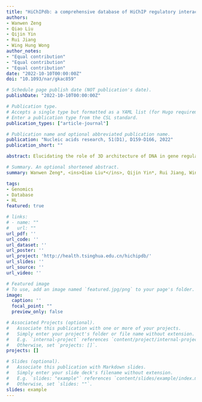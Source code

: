```yaml
---
title: "HiChIPdb: a comprehensive database of HiChIP regulatory interactions"
authors:
- Wanwen Zeng
- Qiao Liu
- Qijin Yin
- Rui Jiang
- Wing Hung Wong
author_notes:
- "Equal contribution"
- "Equal contribution"
- "Equal contribution"
date: "2022-10-10T00:00:00Z"
doi: "10.1093/nar/gkac859"

# Schedule page publish date (NOT publication's date).
publishDate: "2022-10-10T00:00:00Z"

# Publication type.
# Accepts a single type but formatted as a YAML list (for Hugo requirements).
# Enter a publication type from the CSL standard.
publication_types: ["article-journal"]

# Publication name and optional abbreviated publication name.
publication: "Nucleic acids research, 51(D1), D159-D166, 2022"
publication_short: ""

abstract: Elucidating the role of 3D architecture of DNA in gene regulation is crucial for understanding cell differentiation, tissue homeostasis and disease development. Among various chromatin conformation capture methods, HiChIP has received increasing attention for its significant improvement over other methods in profiling of regulatory (e.g. H3K27ac) and structural (e.g. cohesin) interactions. To facilitate the studies of 3D regulatory interactions, we developed a HiChIP interactions database, HiChIPdb (http://health.tsinghua.edu.cn/hichipdb/). The current version of HiChIPdb contains ∼262M annotated HiChIP interactions from 200 high-throughput HiChIP samples across 108 cell types. The functionalities of HiChIPdb include (i) standardized categorization of HiChIP interactions in a hierarchical structure based on organ, tissue and cell line and (ii) comprehensive annotations of HiChIP interactions with regulatory genes and GWAS Catalog SNPs. To the best of our knowledge, HiChIPdb is the first comprehensive database that utilizes a unified pipeline to map the functional interactions across diverse cell types and tissues in different resolutions. We believe this database has the potential to advance cutting-edge research in regulatory mechanisms in development and disease by removing the barrier in data aggregation, preprocessing, and analysis.

# Summary. An optional shortened abstract.
summary: Wanwen Zeng*, <ins>Qiao Liu*</ins>, Qijin Yin*, Rui Jiang, Wing Hung Wong. ***Nucleic Acids Research***, 2022.

tags:
- Genomics
- Database
- HL
featured: true

# links:
# - name: ""
#   url: ""
url_pdf: ''
url_code: ''
url_dataset: ''
url_poster: ''
url_project: 'http://health.tsinghua.edu.cn/hichipdb/'
url_slides: ''
url_source: ''
url_video: ''

# Featured image
# To use, add an image named `featured.jpg/png` to your page's folder. 
image:
  caption: ''
  focal_point: ""
  preview_only: false

# Associated Projects (optional).
#   Associate this publication with one or more of your projects.
#   Simply enter your project's folder or file name without extension.
#   E.g. `internal-project` references `content/project/internal-project/index.md`.
#   Otherwise, set `projects: []`.
projects: []

# Slides (optional).
#   Associate this publication with Markdown slides.
#   Simply enter your slide deck's filename without extension.
#   E.g. `slides: "example"` references `content/slides/example/index.md`.
#   Otherwise, set `slides: ""`.
slides: example
---
```


<!-- {{% callout note %}}
Click the *Cite* button above to demo the feature to enable visitors to import publication metadata into their reference management software.
{{% /callout %}} -->

<!-- {{% callout note %}}
Create your slides in Markdown - click the *Slides* button to check out the example.
{{% /callout %}} -->

<!-- Add the publication's **full text** or **supplementary notes** here. You can use rich formatting such as including [code, math, and images](https://docs.hugoblox.com/content/writing-markdown-latex/). -->

